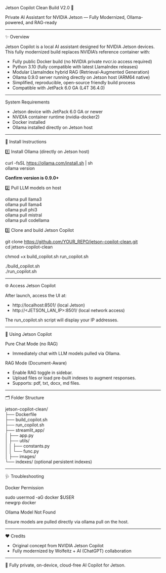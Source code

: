 
Jetson Copilot Clean Build V2.0 🚀

Private AI Assistant for NVIDIA Jetson — Fully Modernized, Ollama-powered, and RAG-ready

---

✨ Overview

Jetson Copilot is a local AI assistant designed for NVIDIA Jetson devices. This fully modernized build replaces NVIDIA’s reference container with:

- Fully public Docker build (no NVIDIA private nvcr.io access required)
- Python 3.10 (fully compatible with latest LlamaIndex releases)
- Modular LlamaIndex hybrid RAG (Retrieval-Augmented Generation)
- Ollama 0.9.0 server running directly on Jetson host (ARM64 native)
- Simplified, reproducible, open-source friendly build process
- Compatible with JetPack 6.0 GA (L4T 36.4.0)

---

System Requirements

- Jetson device with JetPack 6.0 GA or newer
- NVIDIA container runtime (nvidia-docker2)
- Docker installed
- Ollama installed directly on Jetson host

---

🚀 Install Instructions

1️⃣ Install Ollama (directly on Jetson host)

curl -fsSL https://ollama.com/install.sh | sh  
ollama version

**Confirm version is 0.9.0+**

2️⃣ Pull LLM models on host

ollama pull llama3  
ollama pull llama4  
ollama pull phi3  
ollama pull mistral  
ollama pull codellama

3️⃣ Clone and build Jetson Copilot

git clone https://github.com/YOUR_REPO/jetson-copilot-clean.git  
cd jetson-copilot-clean

chmod +x build_copilot.sh run_copilot.sh

./build_copilot.sh  
./run_copilot.sh

---

🌐 Access Jetson Copilot

After launch, access the UI at:

- http://localhost:8501/ (local Jetson)
- http://<JETSON_LAN_IP>:8501/ (local network access)

The run_copilot.sh script will display your IP addresses.

---

🧠 Using Jetson Copilot

Pure Chat Mode (no RAG)

- Immediately chat with LLM models pulled via Ollama.

RAG Mode (Document-Aware)

- Enable RAG toggle in sidebar.
- Upload files or load pre-built indexes to augment responses.
- Supports: pdf, txt, docx, md files.

---

🗂 Folder Structure

jetson-copilot-clean/  
├── Dockerfile  
├── build_copilot.sh  
├── run_copilot.sh  
├── streamlit_app/  
│   ├── app.py  
│   ├── utils/  
│   │   ├── constants.py  
│   │   └── func.py  
│   ├── images/  
└── indexes/ (optional persistent indexes)

---

🩺 Troubleshooting

Docker Permission

sudo usermod -aG docker $USER  
newgrp docker

Ollama Model Not Found

Ensure models are pulled directly via ollama pull on the host.

---

❤️ Credits

- Original concept from NVIDIA Jetson Copilot
- Fully modernized by Wolfeitz + AI (ChatGPT) collaboration

---

🚀 Fully private, on-device, cloud-free AI Copilot for Jetson.

